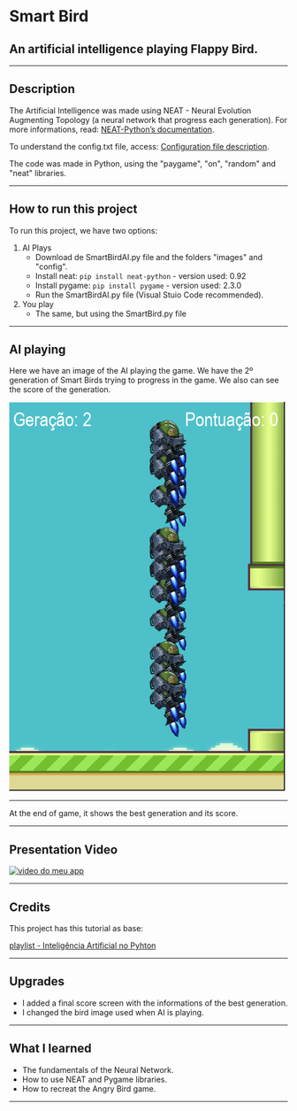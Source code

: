 # Smart Bird

## An artificial intelligence playing Flappy Bird.
---

## Description
The Artificial Intelligence was made using NEAT - Neural Evolution Augmenting Topology (a neural network that progress each generation). For more informations, read: [NEAT-Python’s documentation](https://neat-python.readthedocs.io/en/latest/).

To understand the config.txt file, access: [Configuration file description](https://neat-python.readthedocs.io/en/latest/config_file.html).

The code was made in Python, using the "paygame", "on", "random" and "neat" libraries.

---
## How to run this project

To run this project, we have two options:

1) AI Plays
    * Download de SmartBirdAI.py file and the folders "images" and "config".
    * Install neat: `pip install neat-python`  - version used: 0.92
    * Install pygame: `pip install pygame` - version used: 2.3.0 
    * Run the SmartBirdAI.py file (Visual Stuio Code recommended).
2) You play
    * The same, but using the SmartBird.py file
___
## AI playing

Here we have an image of the AI playing the game. We have the 2º generation of Smart Birds trying to progress in the game. We also can see the score of the generation.

![print of AI playing the game](images/print_game0.PNG)

---
At the end of game, it shows the best generation and its score.

---
## Presentation Video


[![video do meu app](https://img.youtube.com/vi/cIRNzkmbXE4/0.jpg)](https://www.youtube.com/watch?v=cIRNzkmbXE4)
___
## Credits

This project has this tutorial as base:

<a href="https://www.youtube.com/playlist?list=PLpdAy0tYrnKyVQDckS5IDB24QrSap2u8y" target="_blank">playlist -  Inteligência Artificial no Pyhton</a>
___
## Upgrades

* I added a final score screen with the informations of the best generation.
* I changed the bird image used when AI is playing.
___
## What I learned

* The fundamentals of the Neural Network. 
* How to use NEAT and Pygame libraries. 
* How to recreat the Angry Bird game.
___

